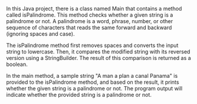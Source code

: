 In this Java project, there is a class named Main that contains a method called isPalindrome. This method checks whether a given string is a palindrome or not. A palindrome is a word, phrase, number, or other sequence of characters that reads the same forward and backward (ignoring spaces and case).

The isPalindrome method first removes spaces and converts the input string to lowercase. Then, it compares the modified string with its reversed version using a StringBuilder. The result of this comparison is returned as a boolean.

In the main method, a sample string "A man a plan a canal Panama" is provided to the isPalindrome method, and based on the result, it prints whether the given string is a palindrome or not. The program output will indicate whether the provided string is a palindrome or not.
